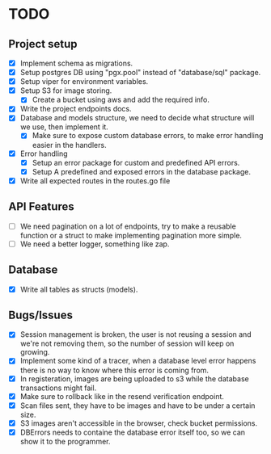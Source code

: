 # TODO

## Project setup

- [x] Implement schema as migrations.
- [x] Setup postgres DB using "pgx.pool" instead of "database/sql" package.
- [x] Setup viper for environment variables.
- [x] Setup S3 for image storing.
  - [x] Create a bucket using aws and add the required info.
- [x] Write the project endpoints docs.
- [x] Database and models structure, we need to decide what structure will we use, then implement it.
  - [x] Make sure to expose custom database errors, to make error handling easier in the handlers.
- [x] Error handling
  - [x] Setup an error package for custom and predefined API errors.
  - [x] Setup A predefined and exposed errors in the database package.
- [x] Write all expected routes in the routes.go file

## API Features

- [ ] We need pagination on a lot of endpoints, try to make a reusable function or a struct to make implementing pagination more simple.
- [ ] We need a better logger, something like zap.

## Database

- [x] Write all tables as structs (models).

## Bugs/Issues

- [x] Session management is broken, the user is not reusing a session and we're not removing them, so the number of session will keep on growing.
- [x] Implement some kind of a tracer, when a database level error happens there is no way to know where this error is coming from.
- [x] In registeration, images are being uploaded to s3 while the database transactions might fail.
- [x] Make sure to rollback like in the resend verification endpoint.
- [x] Scan files sent, they have to be images and have to be under a certain size.
- [x] S3 images aren't accessible in the browser, check bucket permissions.
- [x] DBErrors needs to containe the database error itself too, so we can show it to the programmer.
